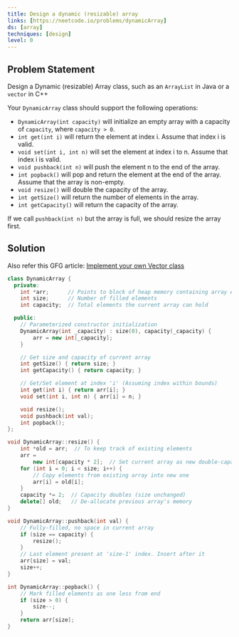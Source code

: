 ```yaml
---
title: Design a dynamic (resizable) array
links: [https://neetcode.io/problems/dynamicArray]
ds: [array]
techniques: [design]
level: 0
---
```


## Problem Statement

Design a Dynamic (resizable) Array class, such as an `ArrayList` in Java or a `vector` in C++

Your `DynamicArray` class should support the following operations:

- `DynamicArray(int capacity)` will initialize an empty array with a capacity of `capacity`, where `capacity > 0`.
- `int get(int i)` will return the element at index i. Assume that index i is valid.
- `void set(int i, int n)` will set the element at index i to n. Assume that index i is valid.
- `void pushback(int n)` will push the element n to the end of the array.
- `int popback()` will pop and return the element at the end of the array. Assume that the array is non-empty.
- `void resize()` will double the capacity of the array.
- `int getSize()` will return the number of elements in the array.
- `int getCapacity()` will return the capacity of the array.

If we call `pushback(int n)` but the array is full, we should resize the array first.

## Solution

Also refer this GFG article: [Implement your own Vector class](https://www.geeksforgeeks.org/how-to-implement-our-own-vector-class-in-c/)

```cpp title="C++"
class DynamicArray {
  private:
    int *arr;      // Points to block of heap memory containing array elements
    int size;      // Number of filled elements
    int capacity;  // Total elements the current array can hold

  public:
    // Parameterized constructor initialization
    DynamicArray(int _capacity) : size(0), capacity(_capacity) {
        arr = new int[_capacity];
    }

    // Get size and capacity of current array
    int getSize() { return size; }
    int getCapacity() { return capacity; }

    // Get/Set element at index 'i' (Assuming index within bounds)
    int get(int i) { return arr[i]; }
    void set(int i, int n) { arr[i] = n; }

    void resize();
    void pushback(int val);
    int popback();
};

void DynamicArray::resize() {
    int *old = arr;  // To keep track of existing elements
    arr =
        new int[capacity * 2];  // Set current array as new double-capacity one
    for (int i = 0; i < size; i++) {
        // Copy elements from existing array into new one
        arr[i] = old[i];
    }
    capacity *= 2;  // Capacity doubles (size unchanged)
    delete[] old;   // De-allocate previous array's memory
}

void DynamicArray::pushback(int val) {
    // Fully-filled, no space in current array
    if (size == capacity) {
        resize();
    }
    // Last element present at 'size-1' index. Insert after it
    arr[size] = val;
    size++;
}

int DynamicArray::popback() {
    // Mark filled elements as one less from end
    if (size > 0) {
        size--;
    }
    return arr[size];
}
```
